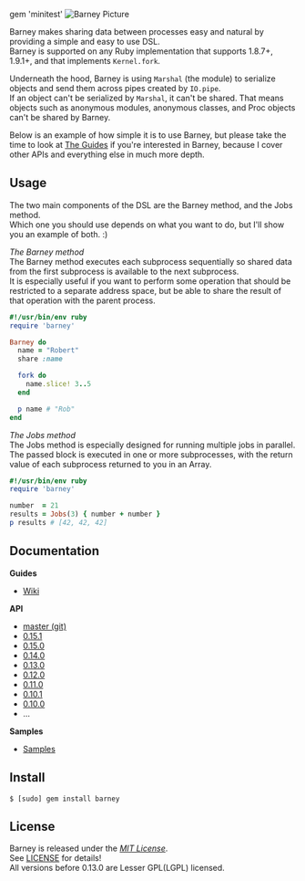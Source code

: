 gem 'minitest'
 ![Barney Picture](http://i.imgur.com/VblLQ.png)

Barney makes sharing data between processes easy and natural by providing a simple and easy to use DSL.  
Barney is supported on any Ruby implementation that supports 1.8.7+, 1.9.1+, and that implements `Kernel.fork`.

Underneath the hood, Barney is using `Marshal` (the module) to serialize objects and send them across pipes created by `IO.pipe`.  
If an object can't be serialized by `Marshal`, it can't be shared.  That means objects such as anonymous modules, 
anonymous classes, and Proc objects can't be shared by Barney.

Below is an example of how simple it is to use Barney, but please take the time to look at 
[The Guides](https://github.com/robgleeson/barney/wiki) if you're interested in Barney, because I cover other APIs 
and everything else in much more depth.

Usage
-----

The two main components of the DSL are the Barney method, and the Jobs method.  
Which one you should use depends on what you want to do, but I'll show you an example of both. :)  


_The Barney method_  
The Barney method executes each subprocess sequentially so shared data from the first subprocess is available to the next subprocess.  
It is especially useful if you want to perform some operation that should be restricted to a separate address space, but be able to share the result 
of that operation with the parent process.

```ruby
#!/usr/bin/env ruby
require 'barney'

Barney do
  name = "Robert"
  share :name

  fork do
    name.slice! 3..5
  end

  p name # "Rob"
end
```

_The Jobs method_  
The Jobs method is especially designed for running multiple jobs in parallel.  
The passed block is executed in one or more subprocesses, with the return value of each subprocess returned to you in an Array.

```ruby
#!/usr/bin/env ruby
require 'barney' 

number  = 21
results = Jobs(3) { number + number }
p results # [42, 42, 42]
```


Documentation
--------------

**Guides**  

* [Wiki](https://github.com/robgleeson/barney/wiki)

**API**  

* [master (git)](http://rubydoc.info/github/robgleeson/barney/master/)
* [0.15.1](http://rubydoc.info/gems/barney/0.15.0/)
* [0.15.0](http://rubydoc.info/gems/barney/0.15.0/)
* [0.14.0](http://rubydoc.info/gems/barney/0.14.0/)
* [0.13.0](http://rubydoc.info/gems/barney/0.13.0/)
* [0.12.0](http://rubydoc.info/gems/barney/0.12.0/)
* [0.11.0](http://rubydoc.info/gems/barney/0.11.0/)
* [0.10.1](http://rubydoc.info/gems/barney/0.10.1/)  
* [0.10.0](http://rubydoc.info/gems/barney/0.10.0/)
* …


**Samples**

* [Samples](https://github.com/robgleeson/barney/tree/master/samples)

Install
--------
  
    $ [sudo] gem install barney

License
--------

Barney is released under the [_MIT License_](http://en.wikipedia.org/wiki/MIT_License).  
See [LICENSE](http://github.com/robgleeson/barney/blob/master/README.md) for details!  
All versions before 0.13.0 are Lesser GPL(LGPL) licensed.


